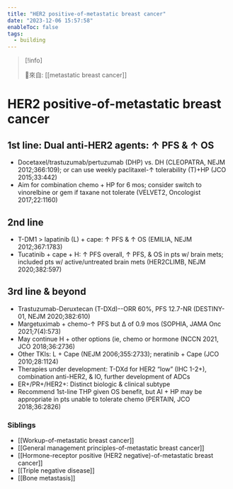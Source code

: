 ```yaml
---
title: "HER2 positive-of-metastatic breast cancer"
date: "2023-12-06 15:57:58"
enableToc: false
tags:
  - building
---
```

> [!info]
>
> 🌱來自: [[metastatic breast cancer]]
# HER2 positive-of-metastatic breast cancer
## 1st line: Dual anti-HER2 agents: ↑ PFS & ↑ OS
- Docetaxel/trastuzumab/pertuzumab (DHP) vs. DH (CLEOPATRA, NEJM 2012;366:109); or can use weekly paclitaxel-↑ tolerability (T)+HP (JCO 2015;33:442)
- Aim for combination chemo + HP for 6 mos; consider switch to vinorelbine or gem if taxane not tolerate (VELVET2, Oncologist 2017;22:1160)
## 2nd line
- T-DM1 > lapatinib (L) + cape: ↑ PFS & ↑ OS (EMILIA, NEJM 2012;367:1783)
- Tucatinib + cape + H: ↑ PFS overall, ↑ PFS, & OS in pts w/ brain mets; included pts w/ active/untreated brain mets (HER2CLIMB, NEJM 2020;382:597)
## 3rd line & beyond
- Trastuzumab-Deruxtecan (T-DXd)--ORR 60%, PFS 12.7-NR (DESTINY-01, NEJM 2020;382:610)
- Margetuximab + chemo-↑ PFS but Δ of 0.9 mos (SOPHIA, JAMA Onc 2021;7(4):573)
- May continue H + other options (ie, chemo or hormone (NCCN 2021, JCO 2018;36:2736)
- Other TKIs: L + Cape (NEJM 2006;355:2733); neratinib + Cape (JCO 2010;28:1124)
- Therapies under development: T-DXd for HER2 “low” (IHC 1-2+), combination anti-HER2, & IO, further development of ADCs
- ER+/PR+/HER2+: Distinct biologic & clinical subtype
- Recommend 1st-line THP given OS benefit, but AI + HP may be appropriate in pts unable to tolerate chemo (PERTAIN, JCO 2018;36:2826)
### Siblings
- [[Workup-of-metastatic breast cancer]]
- [[General management principles-of-metastatic breast cancer]]
- [[Hormone-receptor positive (HER2 negative)-of-metastatic breast cancer]]
- [[Triple negative disease]]
- [[Bone metastasis]]
